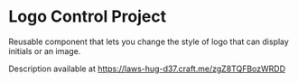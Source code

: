 # Logo Control Project

Reusable component that lets you change the style of logo that can display initials or an image.

Description available at https://laws-hug-d37.craft.me/zgZ8TQFBozWRDD
